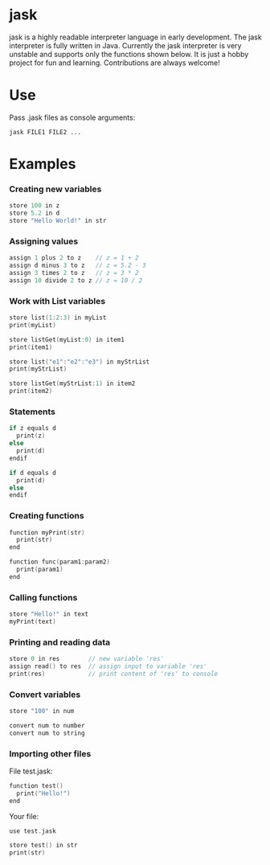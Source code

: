 # jask
jask is a highly readable interpreter language in early development.
The jask interpreter is fully written in Java.
Currently the jask interpreter is very unstable and supports only the functions shown below.
It is just a hobby project for fun and learning.
Contributions are always welcome!

# Use
Pass .jask files as console arguments:
```
jask FILE1 FILE2 ...
```

# Examples
### Creating new variables
```C
store 100 in z
store 5.2 in d
store "Hello World!" in str
```

### Assigning values
```C
assign 1 plus 2 to z    // z = 1 + 2
assign d minus 3 to z   // z = 5.2 - 3
assign 3 times 2 to z   // z = 3 * 2
assign 10 divide 2 to z // z = 10 / 2
```

### Work with List variables
```c
store list(1:2:3) in myList
print(myList)

store listGet(myList:0) in item1
print(item1)

store list("e1":"e2":"e3") in myStrList
print(myStrList)

store listGet(myStrList:1) in item2
print(item2)
````

### Statements
```c
if z equals d
  print(z)
else
  print(d)
endif

if d equals d
  print(d)
else
endif
```

### Creating functions
```C
function myPrint(str)
  print(str)
end

function func(param1:param2)
  print(param1)
end
```

### Calling functions
```C
store "Hello!" in text
myPrint(text)
```

### Printing and reading data
```C
store 0 in res        // new variable 'res'
assign read() to res  // assign input to variable 'res'
print(res)            // print content of 'res' to console
```

### Convert variables
```C
store "100" in num

convert num to number
convert num to string
```

### Importing other files
File test.jask:
```C
function test()
  print("Hello!")
end
```
Your file:
```C
use test.jask

store test() in str
print(str)
```
